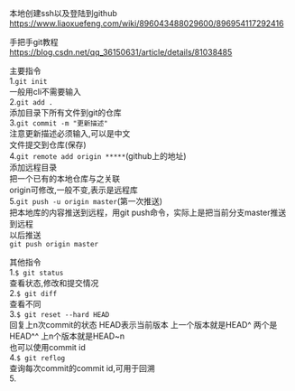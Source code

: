 本地创建ssh以及登陆到github  
https://www.liaoxuefeng.com/wiki/896043488029600/896954117292416  
  
  
手把手git教程  
https://blog.csdn.net/qq_36150631/article/details/81038485  
  
  
主要指令  
1.`git init`  
一般用cli不需要输入  
2.`git add .`  
添加目录下所有文件到git的仓库  
3.`git commit -m "更新描述"`  
注意更新描述必须输入,可以是中文  
文件提交到仓库(保存)  
4.`git remote add origin *****`(github上的地址)  
添加远程目录  
把一个已有的本地仓库与之关联  
origin可修改,一般不变,表示是远程库  
5.`git push -u origin master`(第一次推送)  
把本地库的内容推送到远程，用git push命令，实际上是把当前分支master推送到远程  
以后推送  
`git push origin master`  
  
  
其他指令  
1.`$ git status`  
查看状态,修改和提交情况  
2.`$ git diff`  
查看不同  
3.`$ git reset --hard HEAD`  
回复上n次commit的状态  HEAD表示当前版本  上一个版本就是HEAD^ 两个是HEAD^^ 上n个版本就是HEAD~n  
也可以使用commit id  
4.`$ git reflog`  
查询每次commit的commit id,可用于回溯  
5.
